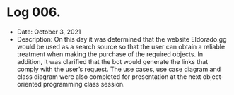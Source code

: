 # Log 006.
- Date: October 3, 2021
- Description: On this day it was determined that the website Eldorado.gg would be used as a search source so that the user can obtain a reliable treatment when making the purchase of the required objects. In addition, it was clarified that the bot would generate the links that comply with the user’s request. The use cases, use case diagram and class diagram were also completed for presentation at the next object-oriented programming class session. 
